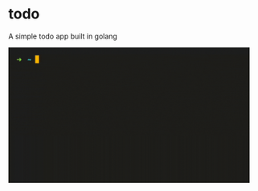 # todo

A simple todo app built in golang


<img style="max-width:30rem;" src="./assets/demo.gif" alt="jim">
